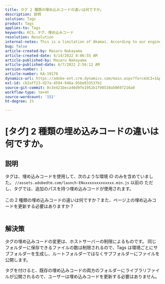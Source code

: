 ```yaml
---
title: タグ 2 種類の埋め込みコードの違いは何ですか。
description: 説明
solution: Tags
product: Tags
applies-to: Tags
keywords: KCS、タグ、埋め込みコード
resolution: Resolution
internal-notes: This is a limitation of Akamai. According to our engineer.
bug: false
article-created-by: Masaru Nakayama
article-created-date: 4/14/2022 8:06:55 AM
article-published-by: Masaru Nakayama
article-published-date: 6/7/2022 2:56:12 AM
version-number: 1
article-number: KA-19178
dynamics-url: https://adobe-ent.crm.dynamics.com/main.aspx?forceUCI=1&pagetype=entityrecord&etn=knowledgearticle&id=b163e3b7-c9bb-ec11-983f-0022480b43aa
exl-id: cb2aff23-d27a-4594-948a-956e033537b1
source-git-commit: 0c3e421beca46d9fe1952b1f98538a50697216a0
workflow-type: tm+mt
source-wordcount: '151'
ht-degree: 1%

---
```


# [タグ] 2 種類の埋め込みコードの違いは何ですか。

## 説明

タグは、埋め込みコードを使用して、次のような環境 iD のみを含めていました。 `//assets.adobedtm.com/launch-ENxxxxxxxxxxxxxx.min.js` 以前の ただし、タグでは、追加のパスを持つ埋め込みコードが使用されます。 <br><br>この 2 種類の埋め込みコードの違いは何ですか？また、ページ上の埋め込みコードを更新する必要はありますか？
<br> 

## 解決策


タグの埋め込みコードの変更は、ホストサーバーの制限によるものです。 同じフォルダーに保存できるファイルの数は制限されるので、Tags は環境ごとにサブフォルダーを生成し、ルートフォルダーではなくサブフォルダーにファイルを公開します。

タグを付けると、既存の埋め込みコードの両方のフォルダーにライブラリファイルが公開されるので、ユーザーは埋め込みコードを更新する必要はありません。

